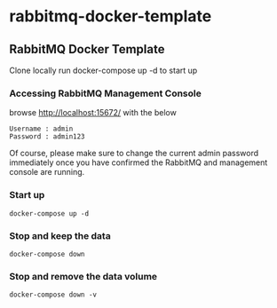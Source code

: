 # rabbitmq-docker-template
## RabbitMQ Docker Template
Clone locally run docker-compose up -d to start up

### Accessing RabbitMQ Management Console
browse [http://localhost:15672/](http://localhost:15672/ "RabbitMQ Management Console") with the below

```console
Username : admin
Password : admin123
```
Of course, please make sure to change the current admin password immediately once you have confirmed the RabbitMQ and management console are running.


### Start up
```console
docker-compose up -d
```
### Stop and keep the data
```console
docker-compose down
```

### Stop and remove the data volume
```console
docker-compose down -v
```

